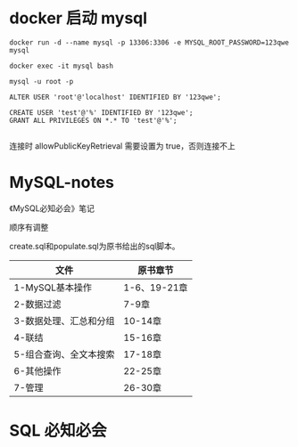 # docker 启动 mysql

```
docker run -d --name mysql -p 13306:3306 -e MYSQL_ROOT_PASSWORD=123qwe mysql

docker exec -it mysql bash

mysql -u root -p

ALTER USER 'root'@'localhost' IDENTIFIED BY '123qwe';

CREATE USER 'test'@'%' IDENTIFIED BY '123qwe';
GRANT ALL PRIVILEGES ON *.* TO 'test'@'%';


```

连接时 allowPublicKeyRetrieval 需要设置为 true，否则连接不上

# MySQL-notes
《MySQL必知必会》笔记

顺序有调整

create.sql和populate.sql为原书给出的sql脚本。

|文件|原书章节|
|---|---|
|1-MySQL基本操作|1-6、19-21章|
|2-数据过滤|7-9章|
|3-数据处理、汇总和分组|10-14章|
|4-联结|15-16章|
|5-组合查询、全文本搜索|17-18章|
|6-其他操作|22-25章|
|7-管理|26-30章|

# SQL 必知必会


